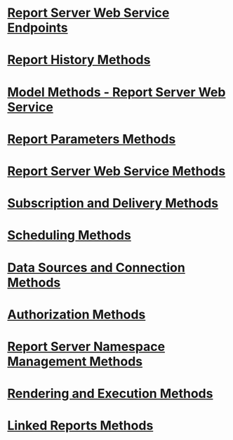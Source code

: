 # [Report Server Web Service Endpoints](report-server-web-service-endpoints.md)
# [Report History Methods](report-history-methods.md)
# [Model Methods - Report Server Web Service](model-methods-report-server-web-service.md)
# [Report Parameters Methods](report-parameters-methods.md)
# [Report Server Web Service Methods](report-server-web-service-methods.md)
# [Subscription and Delivery Methods](subscription-and-delivery-methods.md)
# [Scheduling Methods](scheduling-methods.md)
# [Data Sources and Connection Methods](data-sources-and-connection-methods.md)
# [Authorization Methods](authorization-methods.md)
# [Report Server Namespace Management Methods](report-server-namespace-management-methods.md)
# [Rendering and Execution Methods](rendering-and-execution-methods.md)
# [Linked Reports Methods](linked-reports-methods.md)
